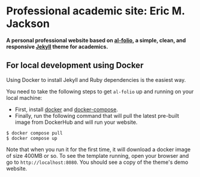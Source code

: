 # Professional academic site: Eric M. Jackson

**A personal professional website based on [al-folio](https://github.com/alshedivat/al-folio), a simple, clean, and responsive [Jekyll](https://jekyllrb.com/) theme for academics.**

## For local development using Docker

Using Docker to install Jekyll and Ruby dependencies is the easiest way.

You need to take the following steps to get `al-folio` up and running on your local machine:

* First, install [docker](https://docs.docker.com/get-docker/) and [docker-compose](https://docs.docker.com/compose/install/). 
* Finally, run the following command that will pull the latest pre-built image from DockerHub and will run your website.

```commandline
$ docker compose pull
$ docker compose up
```

Note that when you run it for the first time, it will download a docker image of size 400MB or so. To see the template running, open your browser and go to `http://localhost:8080`. You should see a copy of the theme's demo website.